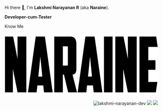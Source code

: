 <!-- Name -->
Hi there 👋, I'm **Lakshmi Narayanan R** (aka **Naraine**).

<!-- Designation -->
**Developer-cum-Tester**

<!-- Website Link -->
<a href="https://allmylinks.com/naraine-dev" style="text-decoration: none;">
  Know Me 
</a>
<br>
<br>

<!-- Image -->
<img src="https://raw.githubusercontent.com/lakshmi-narayanan-dev/lakshmi-narayanan-dev/refs/heads/main/logo.png" alt="lakshmi-narayanan-dev" height="200px" /> 

<!-- Metrics -->
<p align="right"> 
<img src="https://komarev.com/ghpvc/?username=lakshmi-narayanan-dev&label=Profile%20views&color=blue&style=flat" alt="lakshmi-narayanan-dev" /> 
<img src="https://badges.pufler.dev/repos/lakshmi-narayanan-dev"/>
 <img src="https://badges.pufler.dev/commits/monthly/lakshmi-narayanan-dev" />
</p>
